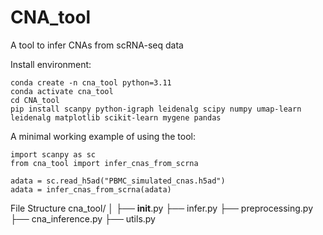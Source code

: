 # CNA_tool
A tool to infer CNAs from scRNA-seq data


Install environment:

    conda create -n cna_tool python=3.11
    conda activate cna_tool
    cd CNA_tool
    pip install scanpy python-igraph leidenalg scipy numpy umap-learn leidenalg matplotlib scikit-learn mygene pandas


A minimal working example of using the tool:

    import scanpy as sc
    from cna_tool import infer_cnas_from_scrna

    adata = sc.read_h5ad("PBMC_simulated_cnas.h5ad")
    adata = infer_cnas_from_scrna(adata)


File Structure
cna_tool/
│
├── __init__.py
├── infer.py
├── preprocessing.py
├── cna_inference.py
├── utils.py